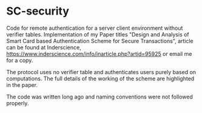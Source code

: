# SC-security
Code for remote authentication for a server client environment without verifier tables.
Implementation of my Paper titles "Design and Analysis of Smart Card based Authentication Scheme for Secure Transactions",  article can be found at Inderscience, https://www.inderscience.com/info/inarticle.php?artid=95925 or email me for a copy.

The protocol uses no verifier table and authenticates users purely based on computations. The full details of the working of the scheme are highlighted in the paper.

The code was written long ago and naming conventions were not followed properly.
